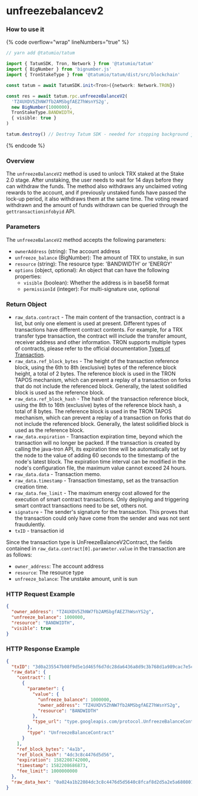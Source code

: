 # unfreezebalancev2

### How to use it

{% code overflow="wrap" lineNumbers="true" %}
```typescript
// yarn add @tatumio/tatum

import { TatumSDK, Tron, Network } from '@tatumio/tatum'
import { BigNumber } from 'bignumber.js'
import { TronStakeType } from '@tatumio/tatum/dist/src/blockchain'

const tatum = await TatumSDK.init<Tron>({network: Network.TRON})

const res = await tatum.rpc.unfreezeBalanceV2(
  'TZ4UXDV5ZhNW7fb2AMSbgfAEZ7hWsnYS2g',
  new BigNumber(1000000),
  TronStakeType.BANDWIDTH,
  { visible: true }
)

tatum.destroy() // Destroy Tatum SDK - needed for stopping background jobs
```
{% endcode %}

### Overview

The `unfreezeBalanceV2` method is used to unlock TRX staked at the Stake 2.0 stage. After unstaking, the user needs to wait for 14 days before they can withdraw the funds. The method also withdraws any unclaimed voting rewards to the account, and if previously unstaked funds have passed the lock-up period, it also withdraws them at the same time. The voting reward withdrawn and the amount of funds withdrawn can be queried through the `gettransactioninfobyid` API.

### Parameters

The `unfreezeBalanceV2` method accepts the following parameters:

* `ownerAddress` (string): The account address
* `unfreeze_balance` (BigNumber): The amount of TRX to unstake, in sun
* `resource` (string): The resource type: 'BANDWIDTH' or 'ENERGY'
* `options` (object, optional): An object that can have the following properties:
  * `visible` (boolean): Whether the address is in base58 format
  * `permissionId` (integer): For multi-signature use, optional

### Return Object

* `raw_data.contract` - The main content of the transaction, contract is a list, but only one element is used at present. Different types of transactions have different contract contents. For example, for a TRX transfer type transaction, the contract will include the transfer amount, receiver address and other information. TRON supports multiple types of contracts, please refer to the official documentation [Types of Transaction](https://developers.tron.network/docs/tron-protocol-transaction#types-of-transaction).
* `raw_data.ref_block_bytes` - The height of the transaction reference block, using the 6th to 8th (exclusive) bytes of the reference block height, a total of 2 bytes. The reference block is used in the TRON TAPOS mechanism, which can prevent a replay of a transaction on forks that do not include the referenced block. Generally, the latest solidified block is used as the reference block.
* `raw_data.ref_block_hash` - The hash of the transaction reference block, using the 8th to 16th (exclusive) bytes of the reference block hash, a total of 8 bytes. The reference block is used in the TRON TAPOS mechanism, which can prevent a replay of a transaction on forks that do not include the referenced block. Generally, the latest solidified block is used as the reference block.
* `raw_data.expiration` - Transaction expiration time, beyond which the transaction will no longer be packed. If the transaction is created by calling the java-tron API, its expiration time will be automatically set by the node to the value of adding 60 seconds to the timestamp of the node's latest block. The expiration time interval can be modified in the node's configuration file, the maximum value cannot exceed 24 hours.
* `raw_data.data` - Transaction memo.
* `raw_data.timestamp` - Transaction timestamp, set as the transaction creation time.
* `raw_data.fee_limit` - The maximum energy cost allowed for the execution of smart contract transactions. Only deploying and triggering smart contract transactions need to be set, others not.
* `signature` - The sender's signature for the transaction. This proves that the transaction could only have come from the sender and was not sent fraudulently.
* `txID` - transaction id

Since the transaction type is UnFreezeBalanceV2Contract, the fields contained in `raw_data.contract[0].parameter.value` in the transaction are as follows:

* `owner_address`: The account address
* `resource`: The resource type
* `unfreeze_balance`: The unstake amount, unit is sun

### HTTP Request Example

```json
{
  "owner_address": "TZ4UXDV5ZhNW7fb2AMSbgfAEZ7hWsnYS2g",
  "unfreeze_balance": 1000000,
  "resource": "BANDWIDTH",
  "visible": true
}
```

### HTTP Response Example

```json
{
  "txID": "3d0a235547b08f9d5e1d465f6d7dc28da6436a8d9c3b768d1a989cac7e5c94cf",
  "raw_data": {
    "contract": [
      {
        "parameter": {
          "value": {
            "unfreeze_balance": 1000000,
            "owner_address": "TZ4UXDV5ZhNW7fb2AMSbgfAEZ7hWsnYS2g",
            "resource": "BANDWIDTH"
          },
          "type_url": "type.googleapis.com/protocol.UnfreezeBalanceContract"
        },
        "type": "UnfreezeBalanceContract"
      }
    ],
    "ref_block_bytes": "4a1b",
    "ref_block_hash": "4dc3c8c4476d5d56",
    "expiration": 1582208742000,
    "timestamp": 1582208686873,
    "fee_limit": 1000000000
  },
  "raw_data_hex": "0a024a1b22084dc3c8c4476d5d5640c8fcaf8d2d5a2e5a680801126a0a3074..."
}
```
